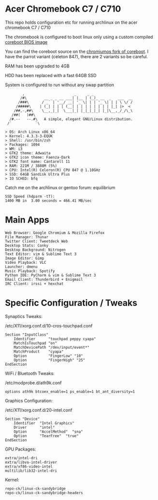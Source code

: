 Acer Chromebook C7 / C710
=========================

This repo holds configuration etc for running archlinux on the acer chromebook
C7 / C710

The chromebook is configured to boot linux only using a custom compiled [coreboot BIOS image](http://www.coreboot.org/Welcome_to_coreboot)

You can find the coreboot source on the [chromiumos fork of coreboot](https://chromium.googlesource.com/chromiumos/third_party/coreboot).
I have the parrot variant (celeton 847), there are 2 variants so be careful.

RAM has been upgraded to 4GB

HDD has been replaced with a fast 64GB SSD

System is configured to run without any swap partition


            ,                       _     _ _
           /#\        __ _ _ __ ___| |__ | (_)_ __  _   ___  __
          /###\      / _` | '__/ __| '_ \| | | '_ \| | | \ \/ /
         /#####\    | (_| | | | (__| | | | | | | | | |_| |>  <
        /##,-,##\    \__,_|_|  \___|_| |_|_|_|_| |_|\__,_/_/\_\
       /##(   )##\
      /#.--   --.#\   A simple, elegant GNU/Linux distribution.
     /`           `\

    > OS: Arch Linux x86_64
    > Kernel: 4.3.3-3-EQUK
    > Shell: /usr/bin/zsh
    > Packages: 1094
    > WM: i3
    > GTK2 theme: Adwaita
    > GTK2 icon theme: Faenza-Dark
    > GTK2 font name: Cantarell 11
    > RAM: 221M / 3888M (5%)
    > CPU: Intel(R) Celeron(R) CPU 847 @ 1.10GHz
    > SSD: 64GB Sandisk Ultra Plus
    > IO SCHED: bfq


Catch me on the archlinux or gentoo forum: equilibrium

	SSD Speed (hdparm -tT):
	1400 MB in  3.00 seconds = 466.41 MB/sec


Main Apps
=========

    Web Browser: Google Chromium & Mozilla Firefox
    File Manager: Thunar
    Twitter Client: Tweetdeck Web
    Desktop Stats: Conky
    Desktop Background: Nitrogen
    Text Editor: vim & Sublime Text 3
    Image Editor: Gimp
    Video Playback: VLC
    Launcher: dmenu
    Music Playback: Spotify
    Python IDE: PyCharm & vim & Sublime Text 3
    Email Client: Thunderbird + Enigmail
    IRC Client: irssi + hexchat


Specific Configuration / Tweaks
===============================

Synaptics Tweaks:

/etc/X11/xorg.conf.d/10-cros-touchpad.conf

    Section "InputClass"
        Identifier      "touchpad peppy cyapa"
        MatchIsTouchpad "on"
        MatchDevicePath "/dev/input/event*"
        MatchProduct    "cyapa"
        Option          "FingerLow" "10"
        Option          "FingerHigh" "25"
    EndSection

WiFi / Bluetooth Tweaks:

/etc/modprobe.d/ath9k.conf

    options ath9k btcoex_enable=1 ps_enable=1 bt_ant_diversity=1

Graphics Configuration:

/etc/X11/xorg.conf.d/20-intel.conf

    Section "Device"
        Identifier  "Intel Graphics"
        Driver      "intel"
        Option      "AccelMethod"  "sna"
        Option      "TearFree"  "true"
    EndSection

GPU Packages:

    extra/intel-dri
    extra/libva-intel-driver
    extra/xf86-video-intel
    multilib/lib32-intel-dri

Kernel:

    repo-ck/linux-ck-sandybridge
    repo-ck/linux-ck-sandybridge-headers
